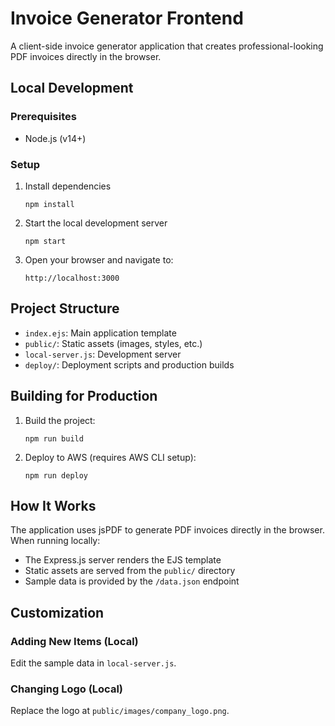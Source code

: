 # Invoice Generator Frontend

A client-side invoice generator application that creates professional-looking PDF invoices directly in the browser.

## Local Development

### Prerequisites

- Node.js (v14+)

### Setup

1. Install dependencies
   ```
   npm install
   ```

2. Start the local development server
   ```
   npm start
   ```

3. Open your browser and navigate to:
   ```
   http://localhost:3000
   ```

## Project Structure

- `index.ejs`: Main application template
- `public/`: Static assets (images, styles, etc.)
- `local-server.js`: Development server
- `deploy/`: Deployment scripts and production builds

## Building for Production

1. Build the project:
   ```
   npm run build
   ```

2. Deploy to AWS (requires AWS CLI setup):
   ```
   npm run deploy
   ```

## How It Works

The application uses jsPDF to generate PDF invoices directly in the browser. When running locally:

- The Express.js server renders the EJS template
- Static assets are served from the `public/` directory
- Sample data is provided by the `/data.json` endpoint

## Customization

### Adding New Items (Local)

Edit the sample data in `local-server.js`.

### Changing Logo (Local)

Replace the logo at `public/images/company_logo.png`. 